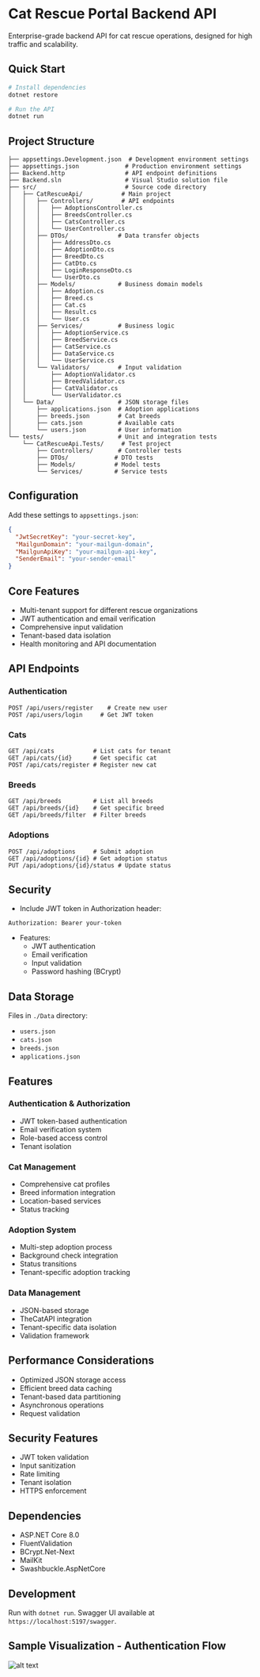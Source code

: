 #  Cat Rescue Portal Backend API

Enterprise-grade backend API for cat rescue operations, designed for high traffic and scalability.

##  Quick Start

```bash
# Install dependencies
dotnet restore

# Run the API
dotnet run
```
## Project Structure

```plaintext
├── appsettings.Development.json  # Development environment settings
├── appsettings.json             # Production environment settings
├── Backend.http                 # API endpoint definitions
├── Backend.sln                  # Visual Studio solution file
├── src/                         # Source code directory
│   ├── CatRescueApi/           # Main project
│   │   ├── Controllers/        # API endpoints
│   │   │   ├── AdoptionsController.cs
│   │   │   ├── BreedsController.cs
│   │   │   ├── CatsController.cs
│   │   │   └── UserController.cs
│   │   ├── DTOs/              # Data transfer objects
│   │   │   ├── AddressDto.cs
│   │   │   ├── AdoptionDto.cs
│   │   │   ├── BreedDto.cs
│   │   │   ├── CatDto.cs
│   │   │   ├── LoginResponseDto.cs
│   │   │   └── UserDto.cs
│   │   ├── Models/            # Business domain models
│   │   │   ├── Adoption.cs
│   │   │   ├── Breed.cs
│   │   │   ├── Cat.cs
│   │   │   ├── Result.cs
│   │   │   └── User.cs
│   │   ├── Services/          # Business logic
│   │   │   ├── AdoptionService.cs
│   │   │   ├── BreedService.cs
│   │   │   ├── CatService.cs
│   │   │   ├── DataService.cs
│   │   │   └── UserService.cs
│   │   └── Validators/        # Input validation
│   │       ├── AdoptionValidator.cs
│   │       ├── BreedValidator.cs
│   │       ├── CatValidator.cs
│   │       └── UserValidator.cs
│   └── Data/                  # JSON storage files
│       ├── applications.json  # Adoption applications
│       ├── breeds.json        # Cat breeds
│       ├── cats.json          # Available cats
│       └── users.json         # User information
└── tests/                     # Unit and integration tests
    └── CatRescueApi.Tests/     # Test project
        ├── Controllers/       # Controller tests
        ├── DTOs/             # DTO tests
        ├── Models/           # Model tests
        └── Services/         # Service tests
```
##  Configuration

Add these settings to `appsettings.json`:

```json
{
  "JwtSecretKey": "your-secret-key",
  "MailgunDomain": "your-mailgun-domain",
  "MailgunApiKey": "your-mailgun-api-key",
  "SenderEmail": "your-sender-email"
}
```

##  Core Features

- Multi-tenant support for different rescue organizations
- JWT authentication and email verification
- Comprehensive input validation
- Tenant-based data isolation
- Health monitoring and API documentation

##  API Endpoints

### Authentication

```http
POST /api/users/register    # Create new user
POST /api/users/login     # Get JWT token
```

### Cats

```http
GET /api/cats           # List cats for tenant
GET /api/cats/{id}      # Get specific cat
POST /api/cats/register # Register new cat
```

### Breeds

```http
GET /api/breeds         # List all breeds
GET /api/breeds/{id}    # Get specific breed
GET /api/breeds/filter  # Filter breeds
```

### Adoptions

```http
POST /api/adoptions     # Submit adoption
GET /api/adoptions/{id} # Get adoption status
PUT /api/adoptions/{id}/status # Update status
```

##  Security

- Include JWT token in Authorization header:
```http
Authorization: Bearer your-token
```


- Features:
  - JWT authentication
  - Email verification
  - Input validation
  - Password hashing (BCrypt)



##  Data Storage

Files in `./Data` directory:

- `users.json`
- `cats.json`
- `breeds.json`
- `applications.json`

##  Features

### Authentication & Authorization

- JWT token-based authentication
- Email verification system
- Role-based access control
- Tenant isolation

### Cat Management

- Comprehensive cat profiles
- Breed information integration
- Location-based services
- Status tracking

### Adoption System

- Multi-step adoption process
- Background check integration
- Status transitions
- Tenant-specific adoption tracking

### Data Management

- JSON-based storage
- TheCatAPI integration
- Tenant-specific data isolation
- Validation framework

##  Performance Considerations

- Optimized JSON storage access
- Efficient breed data caching
- Tenant-based data partitioning
- Asynchronous operations
- Request validation

##  Security Features

- JWT token validation
- Input sanitization
- Rate limiting
- Tenant isolation
- HTTPS enforcement

##  Dependencies

- ASP.NET Core 8.0
- FluentValidation
- BCrypt.Net-Next
- MailKit
- Swashbuckle.AspNetCore

##  Development

Run with `dotnet run`. Swagger UI available at `https://localhost:5197/swagger`.

## Sample Visualization - Authentication Flow

![alt text](AuthenticationFlowVisualization.png)

